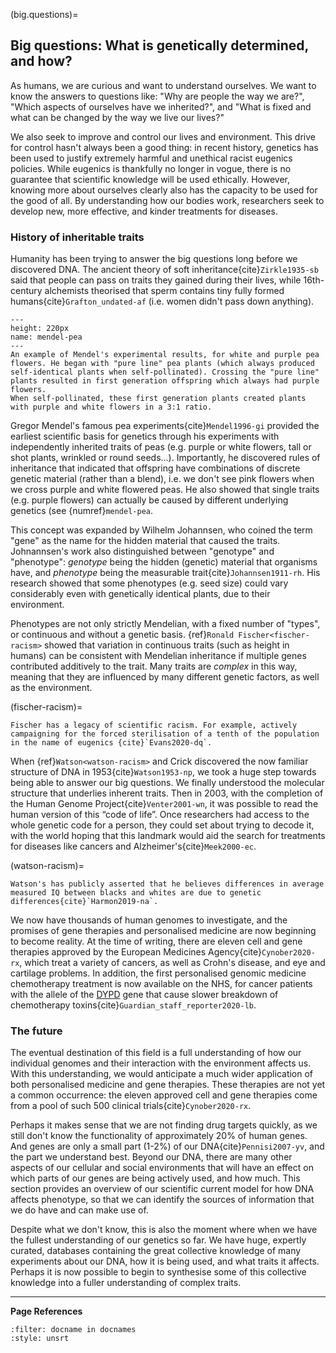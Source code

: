 (big.questions)=
## Big questions: What is genetically determined, and how?

As humans, we are curious and want to understand ourselves. 
We want to know the answers to questions like: "Why are people the way we are?", "Which aspects of ourselves have we inherited?", and "What is fixed and what can be changed by the way we live our lives?"
 
We also seek to improve and control our lives and environment.
This drive for control hasn't always been a good thing: in recent history, genetics has been used to justify extremely harmful and unethical racist eugenics policies.
While eugenics is thankfully no longer in vogue, there is no guarantee that scientific knowledge will be used ethically.
However, knowing more about ourselves clearly also has the capacity to be used for the good of all.
By understanding how our bodies work, researchers seek to develop new, more effective, and kinder treatments for diseases.

### History of inheritable traits

Humanity has been trying to answer the big questions long before we discovered DNA. 
The ancient theory of soft inheritance{cite}`Zirkle1935-sb` said that people can pass on traits they gained during their lives, while 16th-century alchemists theorised that sperm contains tiny fully formed humans{cite}`Grafton_undated-af` (i.e. women didn't pass down anything). 

```{figure} ../images/mendel.png
---
height: 220px
name: mendel-pea
---
An example of Mendel's experimental results, for white and purple pea flowers. He began with "pure line" pea plants (which always produced self-identical plants when self-pollinated). Crossing the "pure line" plants resulted in first generation offspring which always had purple flowers. 
When self-pollinated, these first generation plants created plants with purple and white flowers in a 3:1 ratio. 
```

Gregor Mendel's famous pea experiments{cite}`Mendel1996-gi` provided the earliest scientific basis for genetics through his experiments with independently inherited traits of peas (e.g. purple or white flowers, tall or shot plants, wrinkled or round seeds...). 
Importantly, he discovered rules of inheritance that indicated that offspring have combinations of discrete genetic material (rather than a blend), i.e. we don't see pink flowers when we cross purple and white flowered peas.
He also showed that single traits (e.g. purple flowers) can actually be caused by different underlying genetics (see {numref}`mendel-pea`.

This concept was expanded by Wilhelm Johannsen, who coined the term "gene" as the name for the hidden material that caused the traits. 
Johnannsen's work also distinguished between "genotype" and "phenotype": *genotype* being the hidden (genetic) material that organisms have, and *phenotype* being the measurable trait{cite}`Johannsen1911-rh`. 
His research showed that some phenotypes (e.g. seed size) could vary considerably even with genetically identical plants, due to their environment.

Phenotypes are not only strictly Mendelian, with a fixed number of "types", or continuous and without a genetic basis. 
{ref}`Ronald Fischer<fischer-racism>` showed that variation in continuous traits (such as height in humans) can be consistent with Mendelian inheritance if multiple genes contributed additively to the trait.
Many traits are *complex* in this way, meaning that they are influenced by many different genetic factors, as well as the environment.

(fischer-racism)=
```{margin} Ronald Fischer, racism and eugenics
Fischer has a legacy of scientific racism. For example, actively campaigning for the forced sterilisation of a tenth of the population in the name of eugenics {cite}`Evans2020-dq`.
```

When {ref}`Watson<watson-racism>` and Crick discovered the now familiar structure of DNA in 1953{cite}`Watson1953-np`, we took a huge step towards being able to answer our big questions. 
We finally understood the molecular structure that underlies inherent traits. 
Then in 2003, with the completion of the Human Genome Project{cite}`Venter2001-wn`, it was possible to read the human version of this “code of life”.
Once researchers had access to the whole genetic code for a person, they could set about trying to decode it, with the world hoping that this landmark would aid the search for treatments for diseases like cancers and Alzheimer's{cite}`Meek2000-ec`. 

(watson-racism)=
```{margin} James Watson and racism
Watson's has publicly asserted that he believes differences in average measured IQ between blacks and whites are due to genetic differences{cite}`Harmon2019-na`.
```

We now have thousands of human genomes to investigate, and the promises of gene therapies and personalised medicine are now beginning to become reality. 
At the time of writing, there are eleven cell and gene therapies approved by the European Medicines Agency{cite}`Cynober2020-rx`, which treat a variety of cancers, as well as Crohn's disease, and eye and cartilage problems. 
In addition, the first personalised genomic medicine chemotherapy treatment is now available on the NHS, for cancer patients with the allele of the [DYPD](https://www.genecards.org/cgi-bin/carddisp.pl?gene=DPYD) gene that cause slower breakdown of chemotherapy toxins{cite}`Guardian_staff_reporter2020-lb`.

### The future

The eventual destination of this field is a full understanding of how our individual genomes and their interaction with the environment affects us. 
With this understanding, we would anticipate a much wider application of both personalised medicine and gene therapies.
These therapies are not yet a common occurrence: the eleven approved cell and gene therapies come from a pool of such 500 clinical trials{cite}`Cynober2020-rx`.

Perhaps it makes sense that we are not finding drug targets quickly, as we still don't know the functionality of approximately 20% of human genes.
And genes are only a small part (1-2%) of our DNA{cite}`Pennisi2007-yv`, and the part we understand best.
Beyond our DNA, there are many other aspects of our cellular and social environments that will have an effect on which parts of our genes are being actively used, and how much.
This section provides an overview of our scientific current model for how DNA affects phenotype, so that we can identify the sources of information that we do have and can make use of.

Despite what we don't know, this is also the moment where when we have the fullest understanding of our genetics so far.
We have huge, expertly curated, databases containing the great collective knowledge of many experiments about our DNA, how it is being used, and what traits it affects.
Perhaps it is now possible to begin to synthesise some of this collective knowledge into a fuller understanding of complex traits.

---
**Page References**

```{bibliography} /_bibliography/references.bib
:filter: docname in docnames
:style: unsrt
```